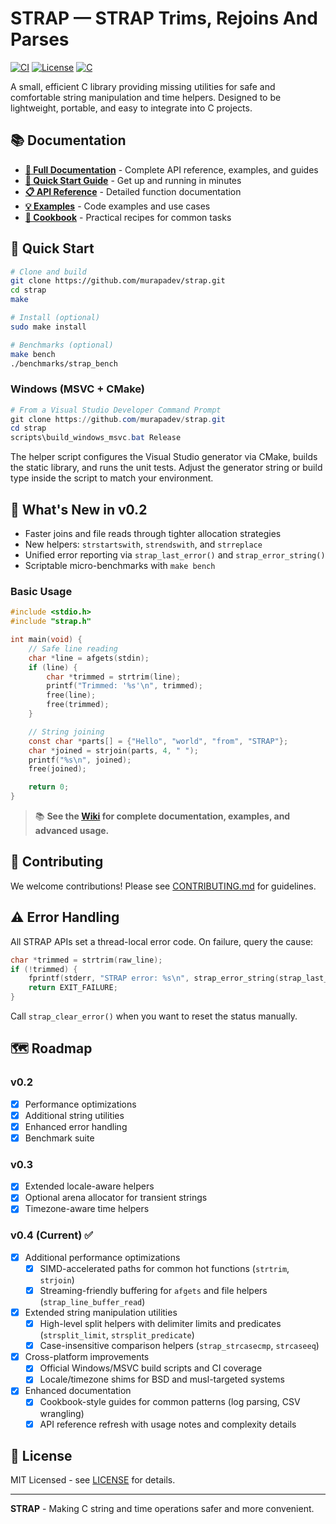 # STRAP — STRAP Trims, Rejoins And Parses

[![CI](https://github.com/murapadev/strap/workflows/CI/badge.svg)](https://github.com/murapadev/strap/actions)
[![License](https://img.shields.io/badge/License-MIT-yellow.svg)](https://opensource.org/licenses/MIT)
[![C](https://img.shields.io/badge/language-C-blue.svg)](<https://en.wikipedia.org/wiki/C_(programming_language)>)

A small, efficient C library providing missing utilities for safe and comfortable string manipulation and time helpers. Designed to be lightweight, portable, and easy to integrate into C projects.

## 📚 Documentation

- **[📖 Full Documentation](../../wiki)** - Complete API reference, examples, and guides
- **[🚀 Quick Start Guide](../../wiki/Quick-Start)** - Get up and running in minutes
- **[📋 API Reference](../../wiki/API-Reference)** - Detailed function documentation
- **[💡 Examples](../../wiki/Examples)** - Code examples and use cases
- **[🧰 Cookbook](../../wiki/Cookbook)** - Practical recipes for common tasks

## 🚀 Quick Start

```bash
# Clone and build
git clone https://github.com/murapadev/strap.git
cd strap
make

# Install (optional)
sudo make install

# Benchmarks (optional)
make bench
./benchmarks/strap_bench
```

### Windows (MSVC + CMake)

```powershell
# From a Visual Studio Developer Command Prompt
git clone https://github.com/murapadev/strap.git
cd strap
scripts\build_windows_msvc.bat Release
```

The helper script configures the Visual Studio generator via CMake, builds the static library, and runs the unit tests. Adjust the generator string or build type inside the script to match your environment.

## 🔔 What's New in v0.2

- Faster joins and file reads through tighter allocation strategies
- New helpers: `strstartswith`, `strendswith`, and `strreplace`
- Unified error reporting via `strap_last_error()` and `strap_error_string()`
- Scriptable micro-benchmarks with `make bench`

### Basic Usage

```c
#include <stdio.h>
#include "strap.h"

int main(void) {
    // Safe line reading
    char *line = afgets(stdin);
    if (line) {
        char *trimmed = strtrim(line);
        printf("Trimmed: '%s'\n", trimmed);
        free(line);
        free(trimmed);
    }

    // String joining
    const char *parts[] = {"Hello", "world", "from", "STRAP"};
    char *joined = strjoin(parts, 4, " ");
    printf("%s\n", joined);
    free(joined);

    return 0;
}
```

> 📚 **See the [Wiki](../../wiki) for complete documentation, examples, and advanced usage.**

## 🤝 Contributing

We welcome contributions! Please see [CONTRIBUTING.md](CONTRIBUTING.md) for guidelines.

## ⚠️ Error Handling

All STRAP APIs set a thread-local error code. On failure, query the cause:

```c
char *trimmed = strtrim(raw_line);
if (!trimmed) {
    fprintf(stderr, "STRAP error: %s\n", strap_error_string(strap_last_error()));
    return EXIT_FAILURE;
}
```

Call `strap_clear_error()` when you want to reset the status manually.

## 🗺️ Roadmap

### v0.2

- [x] Performance optimizations
- [x] Additional string utilities
- [x] Enhanced error handling
- [x] Benchmark suite

### v0.3

- [x] Extended locale-aware helpers
- [x] Optional arena allocator for transient strings
- [x] Timezone-aware time helpers

### v0.4 (Current) ✅

- [x] Additional performance optimizations
  - [x] SIMD-accelerated paths for common hot functions (`strtrim`, `strjoin`)
  - [x] Streaming-friendly buffering for `afgets` and file helpers (`strap_line_buffer_read`)
- [x] Extended string manipulation utilities
  - [x] High-level split helpers with delimiter limits and predicates (`strsplit_limit`, `strsplit_predicate`)
  - [x] Case-insensitive comparison helpers (`strap_strcasecmp`, `strcaseeq`)
- [x] Cross-platform improvements
  - [x] Official Windows/MSVC build scripts and CI coverage
  - [x] Locale/timezone shims for BSD and musl-targeted systems
- [x] Enhanced documentation
  - [x] Cookbook-style guides for common patterns (log parsing, CSV wrangling)
  - [x] API reference refresh with usage notes and complexity details

## 📄 License

MIT Licensed - see [LICENSE](LICENSE) for details.

---

**STRAP** - Making C string and time operations safer and more convenient.
